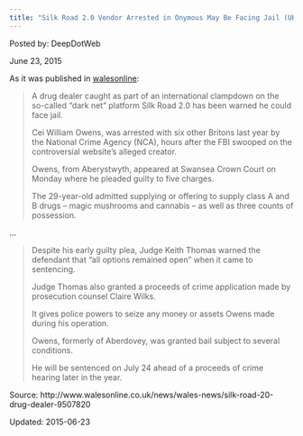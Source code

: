 ```yaml
---
title: "Silk Road 2.0 Vendor Arrested in Onymous May Be Facing Jail (UK)"
---
```


Posted by: DeepDotWeb 

<span>June 23, 2015</span>


<p>As it was published in <a href="http://www.walesonline.co.uk/news/wales-news/silk-road-20-drug-dealer-9507820">walesonline</a>:</p>
<blockquote><p>A drug dealer caught as part of an international clampdown on the so-called “dark net” platform Silk Road 2.0 has been warned he could face jail.</p>
<p>Cei William Owens, was arrested with six other Britons last year by the National Crime Agency (NCA), hours after the FBI swooped on the controversial website’s alleged creator.</p>
<p>Owens, from Aberystwyth, appeared at Swansea Crown Court on Monday where he pleaded guilty to five charges.</p>
<p>The 29-year-old admitted supplying or offering to supply class A and B drugs &#8211; magic mushrooms and cannabis &#8211; as well as three counts of possession.</p></blockquote>
<p>&#8230;</p>
<blockquote><p>Despite his early guilty plea, Judge Keith Thomas warned the defendant that “all options remained open” when it came to sentencing.</p>
<p>Judge Thomas also granted a proceeds of crime application made by prosecution counsel Claire Wilks.</p>
<p>It gives police powers to seize any money or assets Owens made during his operation.</p>
<p>Owens, formerly of Aberdovey, was granted bail subject to several conditions.</p>
<p>He will be sentenced on July 24 ahead of a proceeds of crime hearing later in the year.</p></blockquote>
<p>Source: http://www.walesonline.co.uk/news/wales-news/silk-road-20-drug-dealer-9507820</p>

Updated: 2015-06-23

